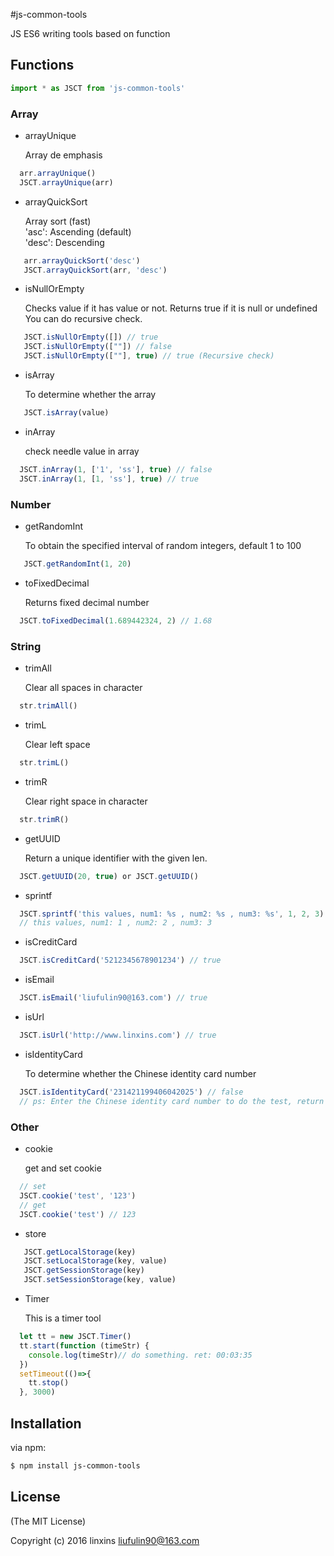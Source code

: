 #js-common-tools

JS ES6 writing tools based on function


## Functions

```javascript
import * as JSCT from 'js-common-tools'
```

### Array
- arrayUnique
  
  Array de emphasis<br>
```javascript
  arr.arrayUnique()
  JSCT.arrayUnique(arr)
```  
  
- arrayQuickSort

  Array sort (fast) <br>
  'asc': Ascending (default) <br>
  'desc': Descending
```javascript
   arr.arrayQuickSort('desc') 
   JSCT.arrayQuickSort(arr, 'desc')
```
  
- isNullOrEmpty

  Checks value if it has value or not. Returns true if it is null or undefined You can do recursive check.<br>
```javascript
   JSCT.isNullOrEmpty([]) // true
   JSCT.isNullOrEmpty([""]) // false
   JSCT.isNullOrEmpty([""], true) // true (Recursive check)
```    
- isArray 

  To determine whether the array <br>
```javascript
   JSCT.isArray(value)
```

- inArray

  check needle value in array<br>
```javascript
  JSCT.inArray(1, ['1', 'ss'], true) // false
  JSCT.inArray(1, [1, 'ss'], true) // true
```

### Number
- getRandomInt

  To obtain the specified interval of random integers, default 1 to 100 <br>
```javascript
   JSCT.getRandomInt(1, 20)
```
  
- toFixedDecimal
  
  Returns fixed decimal number<br>
```javascript
  JSCT.toFixedDecimal(1.689442324, 2) // 1.68
```

### String
- trimAll 
  
  Clear all spaces in character <br>
```javascript
  str.trimAll()
```
  
- trimL 
  
  Clear left space <br>
```javascript
  str.trimL()
``` 
- trimR 

  Clear right space in character <br>
```javascript
  str.trimR()
``` 
- getUUID
  
  Return a unique identifier with the given len.<br>
```javascript
  JSCT.getUUID(20, true) or JSCT.getUUID()
```

- sprintf
  
```javascript
  JSCT.sprintf('this values, num1: %s , num2: %s , num3: %s', 1, 2, 3)
  // this values, num1: 1 , num2: 2 , num3: 3
```
- isCreditCard
  
```javascript
  JSCT.isCreditCard('5212345678901234') // true
```

- isEmail 
  
```javascript
  JSCT.isEmail('liufulin90@163.com') // true
``` 
 
  
- isUrl 
  
```javascript
  JSCT.isUrl('http://www.linxins.com') // true
```  
  
 
- isIdentityCard

  To determine whether the Chinese identity card number<br>
```javascript
  JSCT.isIdentityCard('231421199406042025') // false
  // ps: Enter the Chinese identity card number to do the test, return to true
```
### Other
- cookie

   get and set cookie<br>
```javascript
  // set 
  JSCT.cookie('test', '123')
  // get
  JSCT.cookie('test') // 123
```

- store
   
```javascript
   JSCT.getLocalStorage(key)
   JSCT.setLocalStorage(key, value)
   JSCT.getSessionStorage(key)
   JSCT.setSessionStorage(key, value)
``` 
  
- Timer

  This is a timer tool
```javascript
  let tt = new JSCT.Timer()
  tt.start(function (timeStr) {
    console.log(timeStr)// do something. ret: 00:03:35
  })
  setTimeout(()=>{
    tt.stop()
  }, 3000)
```
  
## Installation

via npm:

```bash
$ npm install js-common-tools
```

## License
(The MIT License)

Copyright (c) 2016 linxins <liufulin90@163.com>
